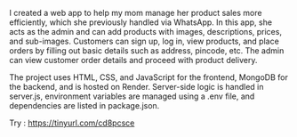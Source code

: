 I created a web app to help my mom manage her product sales more efficiently, which she previously handled via WhatsApp. In this app, she acts as the admin and can add products with images, descriptions, prices, and sub-images. Customers can sign up, log in, view products, and place orders by filling out basic details such as address, pincode, etc. The admin can view customer order details and proceed with product delivery.

The project uses HTML, CSS, and JavaScript for the frontend, MongoDB for the backend, and is hosted on Render. Server-side logic is handled in server.js, environment variables are managed using a .env file, and dependencies are listed in package.json.

Try : https://tinyurl.com/cd8pcsce
